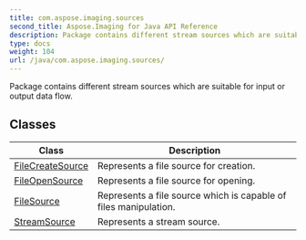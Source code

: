 ```yaml
---
title: com.aspose.imaging.sources
second_title: Aspose.Imaging for Java API Reference
description: Package contains different stream sources which are suitable for input or output data flow.
type: docs
weight: 104
url: /java/com.aspose.imaging.sources/
---
```


Package contains different stream sources which are suitable for input or output data flow.


## Classes

| Class | Description |
| --- | --- |
| [FileCreateSource](../com.aspose.imaging.sources/filecreatesource) | Represents a file source for creation. |
| [FileOpenSource](../com.aspose.imaging.sources/fileopensource) | Represents a file source for opening. |
| [FileSource](../com.aspose.imaging.sources/filesource) | Represents a file source which is capable of files manipulation. |
| [StreamSource](../com.aspose.imaging.sources/streamsource) | Represents a stream source. |
